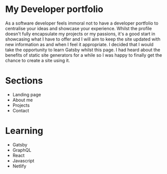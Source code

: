 # My Developer portfolio

As a software developer feels immoral not to have a developer portfolio to centralise your ideas and showcase your experience. Whilst the profile doesn't fully encapsulate my projects or my passions, it's a good start in showcasing what I have to offer and I will aim to keep the site updated with new information as and when I feel it appropriate. I decided that I would take the opportunity to learn Gatsby whilst this page. I had heard about the benefits of static site generators for a while so I was happy to finally get the chance to create a site using it. 


# Sections
- Landing page
- About me
- Projects
- Contact


# Learning

- Gatsby
- GraphQL
- React
- Javascript
- Netlify



